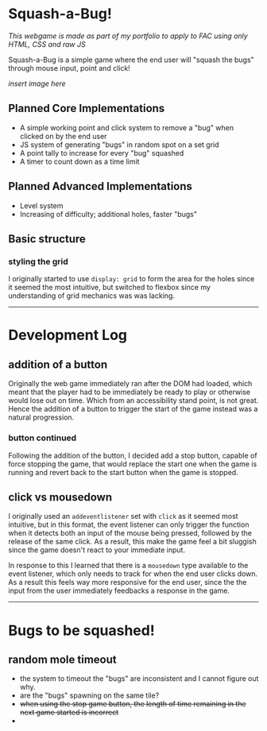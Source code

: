 # Squash-a-Bug!

*This webgame is made as part of my portfolio to apply to FAC using only HTML, CSS and raw JS*

Squash-a-Bug is a simple game where the end user will "squash the bugs" through mouse input, point and click!

*insert image here*

## Planned Core Implementations
- A simple working point and click system to remove a "bug" when clicked on by the end user
- JS system of generating "bugs" in random spot on a set grid
- A point tally to increase for every "bug" squashed
- A timer to count down as a time limit

## Planned Advanced Implementations
- Level system
- Increasing of difficulty; additional holes, faster "bugs"

## Basic structure


### styling the grid

I originally started to use `display: grid` to form the area for the holes since it seemed the most intuitive, but switched to flexbox since my understanding of grid mechanics was was lacking.

---

# Development Log

## addition of a button
Originally the web game immediately ran after the DOM had loaded, which meant that the player had to be immediately be ready to play or otherwise would lose out on time. Which from an accessibility stand point, is not great.
Hence the addition of a button to trigger the start of the game instead was a natural progression.
### button continued
Following the addition of the button, I decided add a stop button, capable of force stopping the game, that would replace the start one when the game is running and revert back to the start button when the game is stopped.

## click vs mousedown

I originally used an `addeventlistener` set with `click` as it seemed most intuitive, but in this format, the event listener can only trigger the function when it detects both an input of the mouse being pressed, followed by the release of the same click. As a result, this make the game feel a bit sluggish since the game doesn't react to your immediate input.

In response to this I learned that there is a `mousedown` type available to the  event listener, which only needs to track for when the end user clicks down. As a result this feels way more responsive for the end user, since the the input from the user immediately feedbacks a response in the game.

---
# Bugs to be squashed!

## random mole timeout 
- the system to timeout the "bugs" are inconsistent and I cannot figure out why.
- are the "bugs" spawning on the same tile?
- ~~when using the stop game button, the length of time remaining in the next game started is incorrect~~
- 